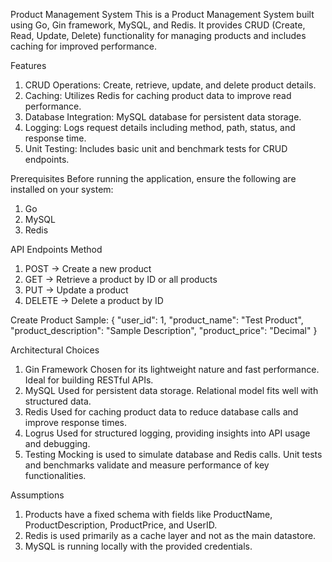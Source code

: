 Product Management System
This is a Product Management System built using Go, Gin framework, MySQL, and Redis. It provides CRUD (Create, Read, Update, Delete) functionality for managing products and includes caching for improved performance.

Features
1. CRUD Operations: Create, retrieve, update, and delete product details.
2. Caching: Utilizes Redis for caching product data to improve read performance.
3. Database Integration: MySQL database for persistent data storage.
4. Logging: Logs request details including method, path, status, and response time.
5. Unit Testing: Includes basic unit and benchmark tests for CRUD endpoints.

Prerequisites
Before running the application, ensure the following are installed on your system:
1. Go 
2. MySQL 
3. Redis

API Endpoints
Method
1. POST	-> Create a new product
2. GET -> Retrieve a product by ID or all products
3. PUT	-> Update a product
4. DELETE	->	Delete a product by ID

Create Product
Sample:
{
  "user_id": 1,
  "product_name": "Test Product",
  "product_description": "Sample Description",
  "product_price": "Decimal"
}

Architectural Choices
1. Gin Framework
  Chosen for its lightweight nature and fast performance.
  Ideal for building RESTful APIs.
2. MySQL
  Used for persistent data storage.
  Relational model fits well with structured data.
3. Redis
  Used for caching product data to reduce database calls and improve response times.
4. Logrus
  Used for structured logging, providing insights into API usage and debugging.
5. Testing
  Mocking is used to simulate database and Redis calls.
  Unit tests and benchmarks validate and measure performance of key functionalities.

Assumptions
1. Products have a fixed schema with fields like ProductName, ProductDescription, ProductPrice, and UserID.
2. Redis is used primarily as a cache layer and not as the main datastore.
3. MySQL is running locally with the provided credentials.



